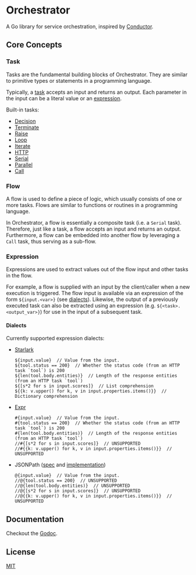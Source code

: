 # Orchestrator

A Go library for service orchestration, inspired by [Conductor][1].


## Core Concepts

### Task

Tasks are the fundamental building blocks of Orchestrator. They are similar to primitive types or statements in a programming language.

Typically, a [task](task.schema.json) accepts an input and returns an output. Each parameter in the input can be a literal value or an [expression](#expression).

Built-in tasks:

- [Decision](https://pkg.go.dev/github.com/RussellLuo/orchestrator/builtin#Decision)
- [Terminate](https://pkg.go.dev/github.com/RussellLuo/orchestrator/builtin#Terminate)
- [Raise](https://pkg.go.dev/github.com/RussellLuo/orchestrator/builtin#Raise)
- [Loop](https://pkg.go.dev/github.com/RussellLuo/orchestrator/builtin#Loop)
- [Iterate](https://pkg.go.dev/github.com/RussellLuo/orchestrator/builtin#Iterate)
- [HTTP](https://pkg.go.dev/github.com/RussellLuo/orchestrator/builtin#HTTP)
- [Serial](https://pkg.go.dev/github.com/RussellLuo/orchestrator/builtin#Serial)
- [Parallel](https://pkg.go.dev/github.com/RussellLuo/orchestrator/builtin#Parallel)
- [Call](https://pkg.go.dev/github.com/RussellLuo/orchestrator/builtin#Call)


### Flow

A flow is used to define a piece of logic, which usually consists of one or more tasks. Flows are similar to functions or routines in a programming language.

In Orchestrator, a flow is essentially a composite task (i.e. a `Serial` task). Therefore, just like a task, a flow accepts an input and returns an output. Furthermore, a flow can be embedded into another flow by leveraging a `Call` task, thus serving as a sub-flow.

### Expression

Expressions are used to extract values out of the flow input and other tasks in the flow.

For example, a flow is supplied with an input by the client/caller when a new execution is triggered. The flow input is available via an expression of the form `${input.<var>}` (see [dialects](#dialects)). Likewise, the output of a previously executed task can also be extracted using an expression (e.g. `${<task>.<output_var>}`) for use in the input of a subsequent task.


#### Dialects

Currently supported expression dialects:

- [Starlark][3]

    ```
    ${input.value}  // Value from the input.
    ${tool.status == 200}  // Whether the status code (from an HTTP task `tool`) is 200
    ${len(tool.body.entities)}  // Length of the response entities (from an HTTP task `tool`)
    ${[s*2 for s in input.scores]}  // List comprehension
    ${{k: v.upper() for k, v in input.properties.items()}}  // Dictionary comprehension
    ```

- [Expr][4]

    ```
    #{input.value}  // Value from the input.
    #{tool.status == 200}  // Whether the status code (from an HTTP task `tool`) is 200
    #{len(tool.body.entities)}  // Length of the response entities (from an HTTP task `tool`)
    //#{[s*2 for s in input.scores]}  // UNSUPPORTED
    //#{{k: v.upper() for k, v in input.properties.items()}}  // UNSUPPORTED
    ```

- JSONPath ([spec][5] and [implementation][6])

    ```
    @{input.value}  // Value from the input.
    //@{tool.status == 200}  // UNSUPPORTED
    //@{len(tool.body.entities)}  // UNSUPPORTED
    //@{[s*2 for s in input.scores]}  // UNSUPPORTED
    //@{{k: v.upper() for k, v in input.properties.items()}}  // UNSUPPORTED
    ```


## Documentation

Checkout the [Godoc][2].


## License

[MIT](LICENSE)


[1]: https://github.com/Netflix/conductor
[2]: https://pkg.go.dev/github.com/RussellLuo/orchestrator
[3]: https://github.com/google/starlark-go/blob/master/doc/spec.md#expressions
[4]: https://expr.medv.io/
[5]: https://goessner.net/articles/JsonPath/
[6]: https://github.com/PaesslerAG/jsonpath
